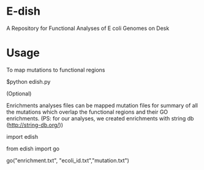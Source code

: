 # E-dish
A Repository for Functional Analyses of E coli Genomes on Desk 

# Usage
To map mutations to functional regions

$python edish.py

(Optional)

Enrichments analyses files can be mapped mutation files for summary of all the mutations which 
overlap the functional regions and their GO enrichments. (PS: for our analyses, we created enrichments
with string db (http://string-db.org/))

import edish

from edish import go

go("enrichment.txt", "ecoli_id.txt","mutation.txt")
